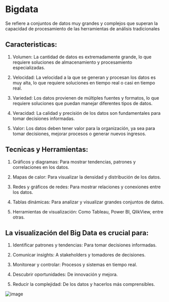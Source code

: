 # Bigdata
 Se refiere a conjuntos de datos muy grandes y complejos que superan la capacidad de procesamiento de las herramientas de análisis tradicionales
## Caracteristicas: 

1. Volumen: La cantidad de datos es extremadamente grande, lo que requiere soluciones de almacenamiento y procesamiento especializadas.

2. Velocidad: La velocidad a la que se generan y procesan los datos es muy alta, lo que requiere soluciones en tiempo real o casi en tiempo real.

3. Variedad: Los datos provienen de múltiples fuentes y formatos, lo que requiere soluciones que puedan manejar diferentes tipos de datos.

4. Veracidad: La calidad y precisión de los datos son fundamentales para tomar decisiones informadas.

5. Valor: Los datos deben tener valor para la organización, ya sea para tomar decisiones, mejorar procesos o generar nuevos ingresos.

## Tecnicas y Herramientas: 

1. Gráficos y diagramas: Para mostrar tendencias, patrones y correlaciones en los datos.

2. Mapas de calor: Para visualizar la densidad y distribución de los datos.

3. Redes y gráficos de redes: Para mostrar relaciones y conexiones entre los datos.

4. Tablas dinámicas: Para analizar y visualizar grandes conjuntos de datos.

5. Herramientas de visualización: Como Tableau, Power BI, QlikView, entre otras.

## La visualización del Big Data es crucial para:

1. Identificar patrones y tendencias: Para tomar decisiones informadas.

2. Comunicar insights: A stakeholders y tomadores de decisiones.

3. Monitorear y controlar: Procesos y sistemas en tiempo real.

4. Descubrir oportunidades: De innovación y mejora.

5. Reducir la complejidad: De los datos y hacerlos más comprensibles.


![image](https://github.com/user-attachments/assets/c9de1e84-96af-4f44-871f-4e20bd42ca36)
